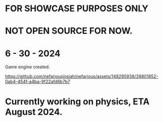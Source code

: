 # FOR SHOWCASE PURPOSES ONLY

# **NOT OPEN SOURCE FOR NOW.**


# 6 - 30 - 2024


Game engine created.


https://github.com/nefariousjosiah/nefarious/assets/148295938/39801852-0ab4-454f-a4ba-9f22afd6b7b7


# Currently working on physics, ETA August 2024.

